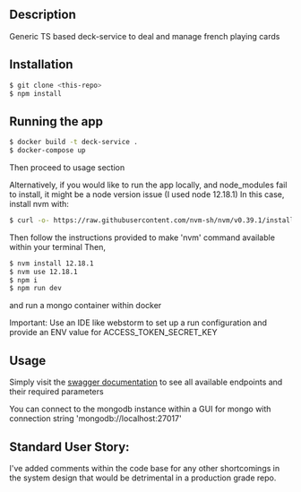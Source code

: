 ## Description

Generic TS based deck-service to deal and manage french playing cards

## Installation

```bash
$ git clone <this-repo>
$ npm install
```

## Running the app

```bash
$ docker build -t deck-service .
$ docker-compose up
```

Then proceed to usage section

Alternatively, if you would like to run the app locally, and node_modules fail to install, it might be a node version issue (I used node 12.18.1)
In this case, install nvm with:

```bash
$ curl -o- https://raw.githubusercontent.com/nvm-sh/nvm/v0.39.1/install.sh | bash
```

Then follow the instructions provided to make 'nvm' command available within your terminal
Then,

```bash
$ nvm install 12.18.1
$ nvm use 12.18.1
$ npm i
$ npm run dev
```

and run a mongo container within docker

Important: Use an IDE like webstorm to set up a run configuration and provide an ENV value for ACCESS_TOKEN_SECRET_KEY

## Usage

Simply visit the [swagger documentation](http://localhost:3000/documentation) to see all available endpoints and their required parameters

You can connect to the mongodb instance within a GUI for mongo with connection string 'mongodb://localhost:27017'

## Standard User Story:

I've added comments within the code base for any other shortcomings in the system design that would be detrimental in a production grade repo.

